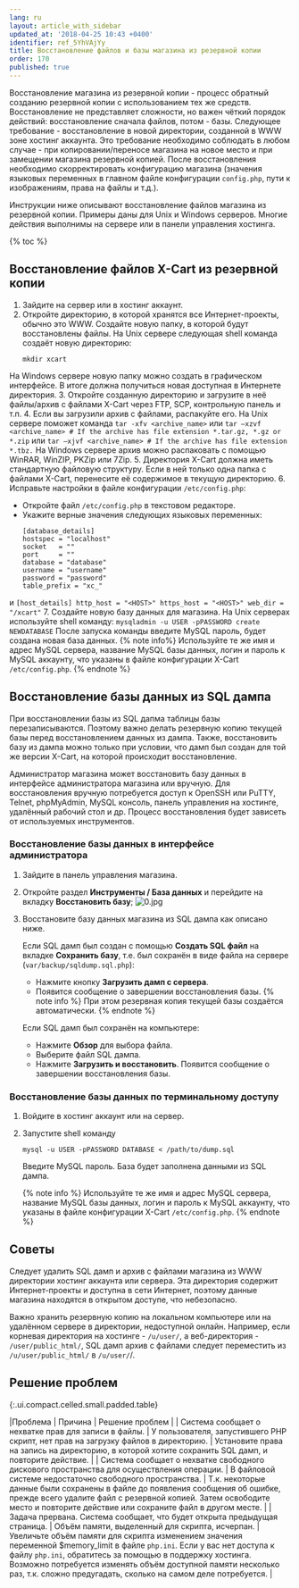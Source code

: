 ```yaml
---
lang: ru
layout: article_with_sidebar
updated_at: '2018-04-25 10:43 +0400'
identifier: ref_5YhVAjYy
title: Восстановление файлов и базы магазина из резервной копии
order: 170
published: true
---
```

Восстановление магазина из резервной копии - процесс обратный созданию резервной копии с использованием тех же средств. Восстановление не представляет сложности, но важен чёткий порядок действий: восстановление сначала файлов, потом - базы. Следующее требование - восстановление в новой директории, созданной в WWW зоне хостинг аккаунта. Это требование необходимо соблюдать в любом случае - при копировании/переносе магазина на новое место и при замещении магазина резервной копией. После восстановления необходимо скорректировать конфигурацию магазина (значения языковых переменных в главном файле конфигурации `config.php`, пути к изображениям, права на файлы и т.д.).

Инструкции ниже описывают восстановление файлов магазина из резервной копии. Примеры даны для Unix и Windows серверов. Многие действия выполнимы на сервере или в панели управления хостинга.

{% toc %}

## Восстановление файлов X-Cart из резервной копии

1. Зайдите на сервер или в хостинг аккаунт.
2. Откройте директорию, в которой хранятся все Интернет-проекты, обычно это WWW. Создайте новую папку, в которой будут восстановлены файлы. 
На Unix сервере следующая shell команда создаёт новую директорию:
     ```
     mkdir xcart
     ```
  На Windows сервере новую папку можно создать в графическом интерфейсе. В итоге должна получиться новая доступная в Интернете директория. 
3. Откройте созданную директорию и загрузите в неё файлы/архив с файлами X-Cart через FTP, SCP, контрольную панель и т.п.
4. Если вы загрузили архив с файлами, распакуйте его. На Unix сервере поможет команда 
     ```
     tar -xfv <archive_name>
     ```
  или
     ```
     tar –xzvf <archive_name> # If the archive has file extension *.tar.gz, *.gz or *.zip
     ```
  или
     ```
     tar –xjvf <archive_name> # If the archive has file extension *.tbz.
     ```
  На Windows сервере архив можно распаковать с помощью WinRAR, WinZIP, PKZip или 7Zip.
5. Директория X-Cart должна иметь стандартную файловую структуру. Если в ней только одна папка с файлами X-Cart, перенесите её содержимое в текущую директорию. 
6. Исправьте настройки в файле конфигурации `/etc/config.php`:
  * Откройте файл `/etc/config.php` в текстовом редакторе.
  * Укажите верные значения следующих языковых переменных:
    ```
    [database_details]
    hostspec = "localhost"
    socket   = ""
    port     = ""
    database = "database"
    username = "username"
    password = "password"
    table_prefix = "xc_"
    ```
  и
    ```
    [host_details]
    http_host = "<HOST>"
    https_host = "<HOST>"
    web_dir = "/xcart"
    ```
7. Создайте новую базу данных для магазина. 
  На Unix серверах используйте shell команду:
     ```
     mysqladmin -u USER -pPASSWORD create NEWDATABASE
     ```
 После запуска команды введите MySQL пароль, будет создана новая база данных.
  {% note  info%}
  Используйте те же имя и адрес MySQL сервера, название MySQL базы данных, логин и пароль к MySQL аккаунту, что указаны в файле конфигурации X-Cart `/etc/config.php`.
  {% endnote %}
  
## Восстановление базы данных из SQL дампа

При восстановлении базы из SQL дапма таблицы базы перезаписываются. Поэтому важно делать резервную копию текущей базы перед восстановлением данных из дампа. Также, восстановить базу из дампа можно только при условии, что дамп был создан для той же версии X-Cart, на которой происходит восстановление.

Администратор магазина может восстановить базу данных в интерфейсе администратора магазина или вручную. Для восстановления вручную потребуется доступ к OpenSSH или PuTTY, Telnet, phpMyAdmin, MySQL консоль, панель управления на хостинге, удалённый рабочий стол и др. Процесс восстановления будет зависеть от используемых инструментов.

### Восстановление базы данных в интерфейсе администратора

1. Зайдите в панель управления магазина.

2. Откройте раздел **Инструменты / База данных** и перейдите на вкладку **Восстановить базу**;
  ![0.jpg]({{site.baseurl}}/attachments/ref_5YhVAjYy/0.jpg)

3. Восстановите базу данных магазина из SQL дампа как описано ниже.
   
   Если SQL дамп был создан с помощью **Создать SQL файл** на вкладке **Сохранить базу**, т.е. был сохранён в виде файла на сервере (`var/backup/sqldump.sql.php`):
    * Нажмите кнопку **Загрузить дамп с сервера**.
    * Появится сообщение о завершении восстановления базы.
    {% note info %}
    При этом  резервная копия текущей базы создаётся автоматически. 
    {% endnote %}
  
   Если SQL дамп был сохранён на компьютере:
    * Нажмите **Обзор** для выбора файла.
    * Выберите файл SQL дампа.
    * Нажмите **Загрузить и восстановить**.
    Появится сообщение о завершении восстановления базы.

### Восстановление базы данных по терминальному доступу

1. Войдите в хостинг аккаунт или на сервер.

2. Запустите shell команду   
   ```
   mysql -u USER -pPASSWORD DATABASE < /path/to/dump.sql
   ```
   Введите MySQL пароль. База будет заполнена данными из SQL дампа.
   
   {% note info %}
   Используйте те же имя и адрес MySQL сервера, название MySQL базы данных, логин и пароль к MySQL аккаунту, что указаны в файле конфигурации X-Cart `/etc/config.php`.
   {% endnote %}


## Советы

Следует удалить SQL дамп и архив с файлами магазина из WWW директории хостинг аккаунта или сервера. Эта директория содержит Интернет-проекты и доступна в сети Интернет, поэтому данные магазина находятся в открытом доступе, что небезопасно.

Важно хранить резервную копию на локальном компьютере или на удалённом сервере в директории, недоступной онлайн. Например, если корневая директория на хостинге - `/u/user/`, а веб-директория -  `/user/public_html/`, SQL дамп архив с файлами следует переместить из `/u/user/public_html/` в `/u/user/`/.

## Решение проблем

{:.ui.compact.celled.small.padded.table} 

|Проблема |	Причина |	Решение проблем |
| Система сообщает о нехватке прав для записи в файлы. | У пользователя, запустившего PHP скрипт, нет прав на загрузку файлов в директорию. | Установите права на запись на директорию, в которой хотите сохранить SQL дамп, и повторите действие. |
| Система сообщает о нехватке свободного дискового пространства для осуществления операции. |	В файловой системе недостаточно свободного пространства. |	Т.к. некоторые данные были сохранены в файле до появления сообщения об ошибке, прежде всего удалите файл с резервной копией. Затем освободите место и повторите действие или сохраните файл в другом месте. |
| Задача прервана. Система сообщает, что будет открыта предыдущая страница. | Объём памяти, выделенный для скрипта, исчерпан. |	Увеличьте объём памяти для скрипта изменением значения переменной $memory_limit в файле `php.ini`. Если у вас нет доступа к файлу `php.ini`, обратитесь за помощью в поддержку хостинга. Возможно потребуется изменять объём доступной памяти несколько раз, т.к. сложно предугадать, сколько на самом деле потребуется. |
